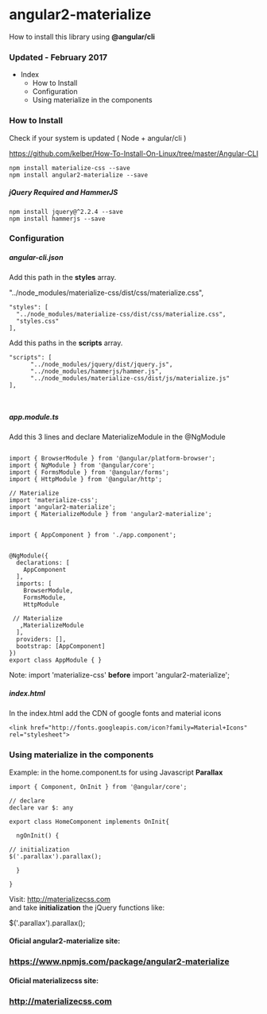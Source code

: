 # angular2-materialize
  How to install this library using **@angular/cli**


### Updated -  February 2017


- Index
  + How to Install
  + Configuration
  + Using materialize in the components


### How to Install
  Check if your system is updated ( Node + angular/cli )

  https://github.com/kelber/How-To-Install-On-Linux/tree/master/Angular-CLI


```
npm install materialize-css --save
npm install angular2-materialize --save

```
##### jQuery **Required**  and HammerJS
```
npm install jquery@^2.2.4 --save
npm install hammerjs --save
```


### Configuration

##### angular-cli.json
Add this path in the **styles** array.

"../node_modules/materialize-css/dist/css/materialize.css",

```
"styles": [
  "../node_modules/materialize-css/dist/css/materialize.css",
  "styles.css"
], 
```

Add this paths in the **scripts** array.

```
"scripts": [
      "../node_modules/jquery/dist/jquery.js",
      "../node_modules/hammerjs/hammer.js",
      "../node_modules/materialize-css/dist/js/materialize.js"
],



```


##### app.module.ts
Add this 3 lines and declare MaterializeModule in the @NgModule

```

import { BrowserModule } from '@angular/platform-browser';
import { NgModule } from '@angular/core';
import { FormsModule } from '@angular/forms';
import { HttpModule } from '@angular/http';

// Materialize  
import 'materialize-css';
import 'angular2-materialize';
import { MaterializeModule } from 'angular2-materialize';


import { AppComponent } from './app.component';


@NgModule({
  declarations: [
    AppComponent
  ],
  imports: [
    BrowserModule,
    FormsModule,
    HttpModule

 // Materialize  
   ,MaterializeModule
  ],
  providers: [],
  bootstrap: [AppComponent]
})
export class AppModule { }
```
Note:  import 'materialize-css' **before**
       import 'angular2-materialize';






##### index.html
In the index.html add the CDN of google fonts and material icons
```
<link href="http://fonts.googleapis.com/icon?family=Material+Icons" rel="stylesheet">

```


### Using materialize in the components

Example: in the  home.component.ts for using Javascript **Parallax**


```
import { Component, OnInit } from '@angular/core';

// declare
declare var $: any

export class HomeComponent implements OnInit{

  ngOnInit() {

// initialization
$('.parallax').parallax();

  }

}
```
Visit: http://materializecss.com  
and take  **initialization** the jQuery functions like:

 $('.parallax').parallax();


#### Oficial angular2-materialize site:
### https://www.npmjs.com/package/angular2-materialize



#### Oficial materializecss site:
### http://materializecss.com
